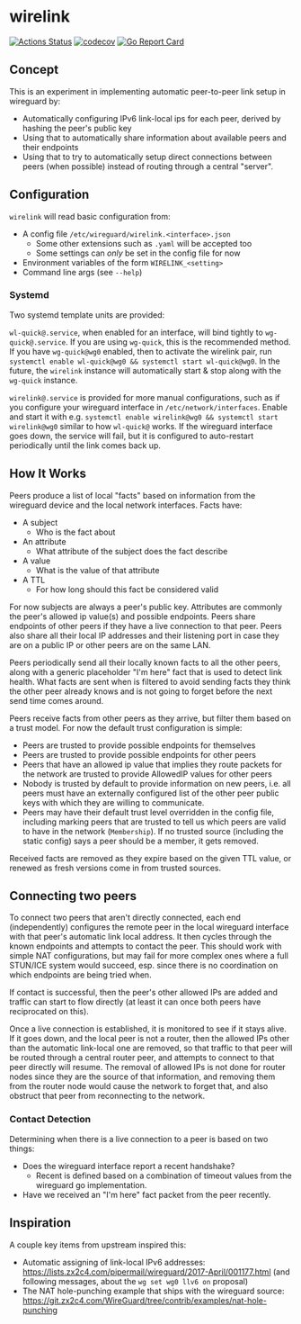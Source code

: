 # wirelink

[![Actions Status](https://github.com/fastcat/wirelink/workflows/Go/badge.svg)](https://github.com/fastcat/wirelink/actions)
[![codecov](https://codecov.io/gh/fastcat/wirelink/graph/badge.svg?token=RdvrbmY3R3)](https://codecov.io/gh/fastcat/wirelink)
[![Go Report Card](https://goreportcard.com/badge/github.com/fastcat/wirelink)](https://goreportcard.com/report/github.com/fastcat/wirelink)

## Concept

This is an experiment in implementing automatic peer-to-peer link setup in
wireguard by:

* Automatically configuring IPv6 link-local ips for each peer, derived by
  hashing the peer's public key
* Using that to automatically share information about available peers and their
  endpoints
* Using that to try to automatically setup direct connections between peers
  (when possible) instead of routing through a central "server".

## Configuration

`wirelink` will read basic configuration from:

* A config file `/etc/wireguard/wirelink.<interface>.json`
  * Some other extensions such as `.yaml` will be accepted too
  * Some settings can _only_ be set in the config file for now
* Environment variables of the form `WIRELINK_<setting>`
* Command line args (see `--help`)

### Systemd

Two systemd template units are provided:

`wl-quick@.service`, when enabled for an interface, will bind tightly to
`wg-quick@.service`. If you are using `wg-quick`, this is the recommended
method. If you have `wg-quick@wg0` enabled, then to activate the wirelink pair,
run `systemctl enable wl-quick@wg0 && systemctl start wl-quick@wg0`. In the
future, the `wirelink` instance will automatically start & stop along with the
`wg-quick` instance.

`wirelink@.service` is provided for more manual configurations, such as if you
configure your wireguard interface in `/etc/network/interfaces`. Enable and
start it with e.g. `systemctl enable wirelink@wg0 && systemctl start
wirelink@wg0` similar to how `wl-quick@` works. If the wireguard interface goes
down, the service will fail, but it is configured to auto-restart periodically
until the link comes back up.

## How It Works

Peers produce a list of local "facts" based on information from the wireguard
device and the local network interfaces. Facts have:

* A subject
  * Who is the fact about
* An attribute
  * What attribute of the subject does the fact describe
* A value
  * What is the value of that attribute
* A TTL
  * For how long should this fact be considered valid

For now subjects are always a peer's public key. Attributes are commonly the
peer's allowed ip value(s) and possible endpoints. Peers share endpoints of
other peers if they have a live connection to that peer. Peers also share all
their local IP addresses and their listening port in case they are on a public
IP or other peers are on the same LAN.

Peers periodically send all their locally known facts to all the other peers,
along with a generic placeholder "I'm here" fact that is used to detect link
health. What facts are sent when is filtered to avoid sending facts they think
the other peer already knows and is not going to forget before the next send
time comes around.

Peers receive facts from other peers as they arrive, but filter them based on a
trust model. For now the default trust configuration is simple:

* Peers are trusted to provide possible endpoints for themselves
* Peers are trusted to provide possible endpoints for other peers
* Peers that have an allowed ip value that implies they route packets for the
  network are trusted to provide AllowedIP values for other peers
* Nobody is trusted by default to provide information on new peers, i.e. all
  peers must have an externally configured list of the other peer public keys
  with which they are willing to communicate.
* Peers may have their default trust level overridden in the config file,
  including marking peers that are trusted to tell us which peers are valid to
  have in the network (`Membership`). If no trusted source (including the
  static config) says a peer should be a member, it gets removed.

Received facts are removed as they expire based on the given TTL value, or
renewed as fresh versions come in from trusted sources.

## Connecting two peers

To connect two peers that aren't directly connected, each end (independently)
configures the remote peer in the local wireguard interface with that peer's
automatic link local address. It then cycles through the known endpoints and
attempts to contact the peer. This should work with simple NAT configurations,
but may fail for more complex ones where a full STUN/ICE system would succeed,
esp. since there is no coordination on which endpoints are being tried when.

If contact is successful, then the peer's other allowed IPs are added and
traffic can start to flow directly (at least it can once both peers have
reciprocated on this).

Once a live connection is established, it is monitored to see if it stays
alive. If it goes down, and the local peer is not a router, then the allowed
IPs other than the automatic link-local one are removed, so that traffic to
that peer will be routed through a central router peer, and attempts to connect
to that peer directly will resume. The removal of allowed IPs is not done for
router nodes since they are the source of that information, and removing them
from the router node would cause the network to forget that, and also obstruct
that peer from reconnecting to the network.

### Contact Detection

Determining when there is a live connection to a peer is based on two things:

* Does the wireguard interface report a recent handshake?
  * Recent is defined based on a combination of timeout values from the
    wireguard go implementation.
* Have we received an "I'm here" fact packet from the peer recently.

## Inspiration

A couple key items from upstream inspired this:

* Automatic assigning of link-local IPv6 addresses:
  <https://lists.zx2c4.com/pipermail/wireguard/2017-April/001177.html>
  (and following messages, about the `wg set wg0 llv6 on` proposal)
* The NAT hole-punching example that ships with the wireguard source:
  <https://git.zx2c4.com/WireGuard/tree/contrib/examples/nat-hole-punching>
